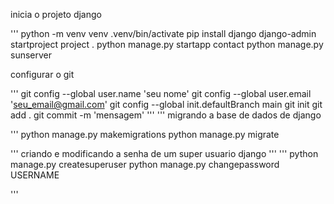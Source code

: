 inicia o projeto django

'''
python -m venv venv
.venv/bin/activate
pip install django
django-admin startproject project .
python manage.py startapp contact
python manage.py sunserver


configurar o git

'''
git config --global user.name 'seu nome'
git config --global user.email 'seu_email@gmail.com'
git config --global init.defaultBranch main
git init
git add .
git commit -m 'mensagem'
'''
'''
migrando a base de dados de django

'''
python manage.py makemigrations
python manage.py migrate

'''
criando e modificando a senha de um super usuario django
'''
'''
python manage.py createsuperuser
python manage.py changepassword USERNAME

'''
